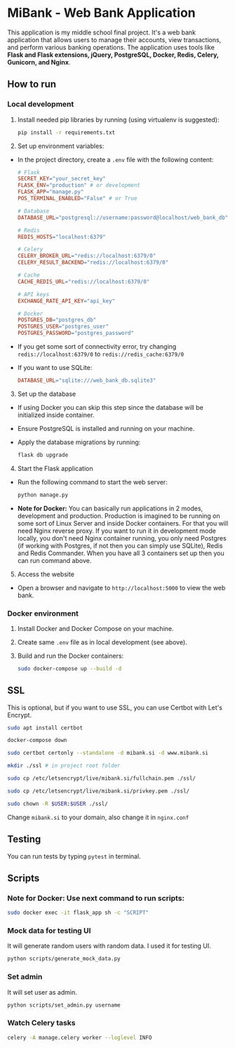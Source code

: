 # MiBank - Web Bank Application

This application is my middle school final project. It's a web bank application that allows users to manage their accounts, view transactions, and perform various banking operations. The application uses tools like **Flask and Flask extensions, jQuery, PostgreSQL, Docker, Redis, Celery, Gunicorn, and Nginx**.

## How to run

### Local development

1. Install needed pip libraries by running (using virtualenv is suggested):

    ```bash
    pip install -r requirements.txt
    ```

2. Set up environment variables:

- In the project directory, create a `.env` file with the following content:

    ```makefile
    # Flask
    SECRET_KEY="your_secret_key"
    FLASK_ENV="production" # or development
    FLASK_APP="manage.py"
    POS_TERMINAL_ENABLED="False" # or True

    # Database
    DATABASE_URL="postgresql://username:password@localhost/web_bank_db"

    # Redis
    REDIS_HOSTS="localhost:6379"

    # Celery
    CELERY_BROKER_URL="redis://localhost:6379/0"
    CELERY_RESULT_BACKEND="redis://localhost:6379/0"

    # Cache
    CACHE_REDIS_URL="redis://localhost:6379/0"

    # API keys
    EXCHANGE_RATE_API_KEY="api_key"

    # Docker
    POSTGRES_DB="postgres_db"
    POSTGRES_USER="postgres_user"
    POSTGRES_PASSWORD="postgres_password"

    ```
- If you get some sort of connectivity error, try changing `redis://localhost:6379/0` to `redis://redis_cache:6379/0`

- If you want to use SQLite:

    ```makefile
    DATABASE_URL="sqlite:///web_bank_db.sqlite3"
    ```

3. Set up the database

- If using Docker you can skip this step since the database will be initialized inside container.

- Ensure PostgreSQL is installed and running on your machine.

- Apply the database migrations by running:
    ```bash
    flask db upgrade
    ```

4. Start the Flask application

- Run the following command to start the web server:

    ```bash
    python manage.py
    ```
- **Note for Docker:** You can basically run applications in 2 modes, development and production. Production is imagined to be running on some sort of Linux Server and inside Docker containers. For that you will need Nginx reverse proxy. If you want to run it in development mode locally, you don't need Nginx container running, you only need Postgres (if working with Postgres, if not then you can simply use SQLite), Redis and Redis Commander. When you have all 3 containers set up then you can run command above.

5. Access the website

- Open a browser and navigate to `http://localhost:5000` to view the web bank.

### Docker environment
1. Install Docker and Docker Compose on your machine.

2. Create same `.env` file as in local development (see above).

3. Build and run the Docker containers:

    ```bash
    sudo docker-compose up --build -d
    ```

## SSL

This is optional, but if you want to use SSL, you can use Certbot with Let's Encrypt.

```bash
sudo apt install certbot

docker-compose down

sudo certbot certonly --standalone -d mibank.si -d www.mibank.si

mkdir ./ssl # in project root folder

sudo cp /etc/letsencrypt/live/mibank.si/fullchain.pem ./ssl/

sudo cp /etc/letsencrypt/live/mibank.si/privkey.pem ./ssl/

sudo chown -R $USER:$USER ./ssl/
```
Change `mibank.si` to your domain, also change it in `nginx.conf`

## Testing
You can run tests by typing `pytest` in terminal.

## Scripts

### Note for Docker: Use next command to run scripts:
```bash
sudo docker exec -it flask_app sh -c "SCRIPT"
```

### Mock data for testing UI
It will generate random users with random data. I used it for testing UI.
```bash
python scripts/generate_mock_data.py
```

### Set admin
It will set user as admin.
```bash
python scripts/set_admin.py username
```

### Watch Celery tasks
```bash
celery -A manage.celery worker --loglevel INFO
```
